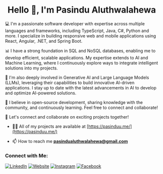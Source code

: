 <h1 align="center"> Hello 👋, I'm Pasindu Aluthwalahewa</h1>
<!-- <h3 align="center">Trainee Software Engineer at 99x</h3> -->

💻 I'm a passionate software developer with expertise across multiple languages and frameworks, including TypeScript, Java, C#, Python and more. I specialize in building responsive web and mobile applications using React, Angular, .NET, and Spring Boot.

📊 I have a strong foundation in SQL and NoSQL databases, enabling me to develop efficient, scalable applications. My expertise extends to AI and Machine Learning, where I continuously explore ways to integrate intelligent solutions into my projects.

🤖 I'm also deeply involved in Generative AI and Large Language Models (LLMs), leveraging their capabilities to build innovative AI-driven applications. I stay up to date with the latest advancements in AI to develop and optimize AI-powered solutions.

🚀 I believe in open-source development, sharing knowledge with the community, and continuously learning. Feel free to connect and collaborate!

🌟 Let's connect and collaborate on exciting projects together!

- 👨‍💻 All of my projects are available at [https://pasinduu.me/](https://pasinduu.me/)


- 📫 How to reach me **pasindualuthwalahewa@gmail.com**


### Connect with Me:

[![LinkedIn](https://img.shields.io/badge/-LinkedIn-0077B5?style=flat&logo=linkedin&logoColor=white)](https://www.linkedin.com/in/pasindu-aluthwalahewa-471b6b229/)
[![Website](https://img.shields.io/badge/-Website-0088CC?style=flat&logo=google-chrome&logoColor=white)](https://pasinduu.me/)
[![Instagram](https://img.shields.io/badge/-Instagram-E4405F?style=flat&logo=instagram&logoColor=white)](https://www.instagram.com/pasindualuthwalahewa/)
[![Facebook](https://img.shields.io/badge/-Facebook-1877F2?style=flat&logo=facebook&logoColor=white)](https://www.facebook.com/profile.php?id=100029046765112)


